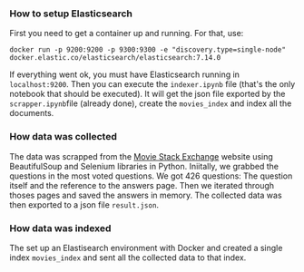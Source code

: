 ### How to setup Elasticsearch
First you need to get a container up and running. For that, use: 

```
docker run -p 9200:9200 -p 9300:9300 -e "discovery.type=single-node" docker.elastic.co/elasticsearch/elasticsearch:7.14.0
```

If everything went ok, you must have Elasticsearch running in `localhost:9200`. Then you can execute the `indexer.ipynb` file (that's the only notebook that should be executed). It will get the json file exported by the `scrapper.ipynb`file (already done), create the `movies_index` and index all the documents. 



### How data was collected

The data was scrapped from the [Movie Stack Exchange](https://movies.stackexchange.com/) website using BeautifulSoup and Selenium libraries in Python. Iniitally, we grabbed the questions in the most voted questions. We got 426 questions: The question itself and the reference to the answers page. Then we iterated through thoses pages and saved the answers in memory. The collected data was then exported to a json file `result.json`. 

### How data was indexed

The set up an Elastisearch environment with Docker and created a single index `movies_index` and sent all the collected data to that index. 




